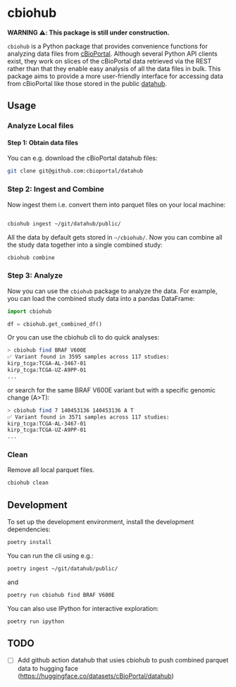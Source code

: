 # cbiohub

**WARNING ⚠️: This package is still under construction.**


`cbiohub` is a Python package that provides convenience functions for analyzing
data files from [cBioPortal](https://cbioportal.org). Although several Python
API clients exist, they work on slices of the cBioPortal data retrieved via the
REST rather than that they enable easy analysis of all the data files in bulk.
This package aims to provide a more user-friendly interface for accessing data
from cBioPortal like those stored in the public
[datahub](https://github.com/cBioPortal/datahub).

## Usage

### Analyze Local files

#### Step 1: Obtain data files

You can e.g. download the cBioPortal datahub files:

```sh
git clone git@github.com:cbioportal/datahub
```

### Step 2: Ingest and Combine

Now ingest them i.e. convert them into parquet files on your local machine:

```sh

cbiohub ingest ~/git/datahub/public/
```

All the data by default gets stored in `~/cbiohub/`. Now you can combine all the study data together into a single combined study:

```sh
cbiohub combine
```

### Step 3: Analyze

Now you can use the `cbiohub` package to analyze the data. For example, you can load the combined study data into a pandas DataFrame:

```python
import cbiohub

df = cbiohub.get_combined_df()
```

Or you can use the cbiohub cli to do quick analyses:

```sh
> cbiohub find BRAF V600E
✅ Variant found in 3595 samples across 117 studies:
kirp_tcga:TCGA-AL-3467-01
kirp_tcga:TCGA-UZ-A9PP-01
...
```

or search for the same BRAF V600E variant but with a specific genomic change
(A>T):

```sh
> cbiohub find 7 140453136 140453136 A T
✅ Variant found in 3571 samples across 117 studies:
kirp_tcga:TCGA-AL-3467-01
kirp_tcga:TCGA-UZ-A9PP-01
...
```

### Clean

Remove all local parquet files.

```sh
cbiohub clean
```

## Development

To set up the development environment, install the development dependencies:

```sh
poetry install
```

You can run the cli using e.g.:

```sh
poetry ingest ~/git/datahub/public/
```

and

```sh
poetry run cbiohub find BRAF V600E
```

You can also use IPython for interactive exploration:

```sh
poetry run ipython
```

## TODO

- [ ] Add github action datahub that usies cbiohub to push combined parquet data to hugging face (https://huggingface.co/datasets/cBioPortal/datahub)